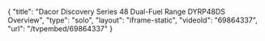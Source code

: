 {
    "title": "Dacor Discovery Series 48 Dual-Fuel Range DYRP48DS Overview",
    "type": "solo",
    "layout": "iframe-static",
    "videoId": "69864337",
    "url": "\/tvpembed\/69864337"
}